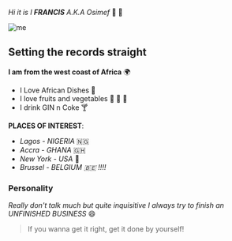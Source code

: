 _Hi it is I **FRANCIS** A.K.A Osimef_ 🙂 🤞

![me](https://github.com/HackYourFutureBelgium/class-15/blob/master/admin/avatars/students/Osimef849.jpeg)

## Setting the records straight

**I am from the west coast of Africa** 🌍
* I Love African Dishes 🍚 
* I love fruits and vegetables 🍊 🥑 🥗
* I drink GIN n Coke 🍸

**PLACES OF INTEREST**:  
* _Lagos - NIGERIA_ 🇳🇬
* _Accra - GHANA_ 🇬🇭
* _New York - USA_ 🌟
* _Brussel - BELGIUM 🇧🇪 !!!!_

### Personality
_Really don't talk much but quite inquisitive_
_I always try to finish an UNFINISHED BUSINESS_ 😄
> If you wanna get it right, get it done by yourself!
